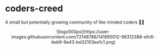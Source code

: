 # coders-creed
A small but potentially growing community of like minded coders 👨‍💻

<p align="center">
  ![logo500px](https://user-images.githubusercontent.com/72148786/141695012-96312388-efc6-4eb9-9a43-bd32103ee1c1.png)
  </p>

